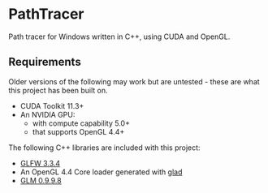 # PathTracer

Path tracer for Windows written in C++, using CUDA and OpenGL.

## Requirements

Older versions of the following may work but are untested - these are what this project has been built on.

* CUDA Toolkit 11.3+
* An NVIDIA GPU:
  * with compute capability 5.0+
  * that supports OpenGL 4.4+

The following C++ libraries are included with this project:

* [GLFW 3.3.4](https://www.glfw.org/)
* An OpenGL 4.4 Core loader generated with [glad](https://glad.dav1d.de/)
* [GLM 0.9.9.8](https://github.com/g-truc/glm)
